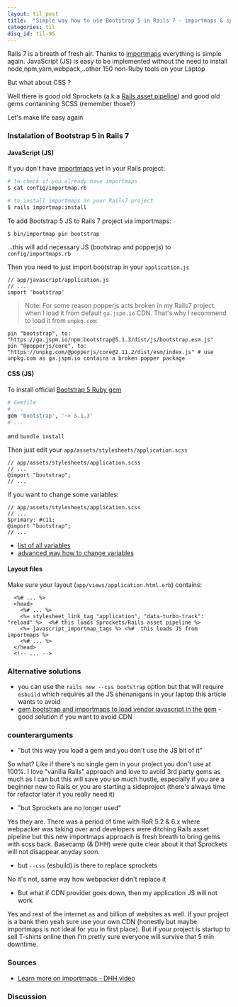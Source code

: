```yaml
---
layout: til_post
title:  "Simple way how to use Bootstrap 5 in Rails 7 - importmaps & sprockets"
categories: til
disq_id: til-95
---
```



Rails 7 is a breath of fresh air. Thanks to
[importmaps](https://github.com/rails/importmap-rails) everything is
simple again. JavaScript (JS) is easy to be implemented without the need
to install node,npm,yarn,webpack,..other 150 non-Ruby tools on your Laptop

But what about CSS ?

Well there is good old  Sprockets (a.k.a [Rails asset pipeline](https://guides.rubyonrails.org/asset_pipeline.html)) and good old gems contanining SCSS (remember those?)

Let's make life easy again

### Instalation of Bootstrap 5 in Rails 7

#### JavaScript (JS)

If you don't have [importmaps](https://github.com/rails/importmap-rails) yet in your Rails project: 

```bash
# to check if you already have importmaps 
$ cat config/importmap.rb

# to install importmaps in your Rails7 project
$ rails importmap:install
```

To add Bootstrap 5 JS to Rails 7 project via importmaps:

```
$ bin/importmap pin bootstrap
```

...this will add necessary JS (bootstrap and popperjs)  to `config/importmaps.rb`

Then you need to just import bootstrap in your `application.js`

```
// app/javascript/application.js
// ...
import 'bootstrap'
```


> Note: For some reason popperjs acts broken in my Rails7 project  when I load it from
> default `ga.jspm.io` CDN. That's why I recommend to load it from `unpkg.com`:

```
pin "bootstrap", to: "https://ga.jspm.io/npm:bootstrap@5.1.3/dist/js/bootstrap.esm.js"
pin "@popperjs/core", to: "https://unpkg.com/@popperjs/core@2.11.2/dist/esm/index.js" # use unpkg.com as ga.jspm.io contains a broken popper package
```


#### CSS (JS)

To install official
[Bootstrap 5 Ruby gem](https://github.com/twbs/bootstrap-rubygem) 


```ruby
# Gemfile
# ...
gem 'bootstrap', '~> 5.1.3'
# ...
```

and `bundle install`


Then just edit your `app/assets/stylesheets/application.scss`

```
// app/assets/stylesheets/application.scss
// ...
@import "bootstrap";
// ...
```


If you want to change some variables:


```
// app/assets/stylesheets/application.scss
// ...
$primary: #c11;
@import "bootstrap";
// ...
```

* [list of all variables](https://github.com/twbs/bootstrap-rubygem/blob/master/assets/stylesheets/bootstrap/_variables.scss)
* [advanced way how to change variables](https://github.com/twbs/bootstrap-rubygem/issues/210)


#### Layout files


Make sure your layout (`app/views/application.html.erb`) contains:

```erb
  <%# ... %>
  <head>
    <%# ... %>
    <%= stylesheet_link_tag "application", "data-turbo-track": "reload" %>  <%# this loads Sprockets/Rails asset pipeline %>
    <%= javascript_importmap_tags %> <%#  this loads JS from importmaps %>
    <%# ... %>
  </head>
  <!-- ... -->
```



### Alternative solutions

* you can use the `rails new --css bootstrap` option but that will
require `esbuild` which requires all the JS shenanigans in your laptop this article wants to
avoid
* [gem bootstrap and importmaps to load vendor javascript in the gem](https://dev.to/coorasse/rails-7-bootstrap-5-and-importmaps-without-nodejs-4g8) - good solution if you want to avoid CDN

### counterarguments

* "but this way you load a gem and you don't use the JS bit of it"

So what? Like if there's no single gem in your project you don't use at 100%. I love "vanilla Rails" approach and
love to avoid 3rd party gems as much as I can but this will save you so
much hustle, especially if you are a beginner new to Rails or you are
starting a sideproject (there's always time for refactor later if you
really need it)

* "but Sprockets are no longer used"

Yes they are. There was a period of time with RoR 5.2 & 6.x where webpacker
was taking over and developers were ditching Rails asset pipeline but
this new importmaps approach is fresh breath to bring gems with scss
back. Basecamp (& DHH) were quite clear about it that Sprockets will not
disappear  anyday soon.

* but `--css` (esbuild) is there to replace sprockets

No it's not, same way how webpacker didn't replace it

* But what if CDN provider goes down, then my application JS will not
work

Yes and rest of the internet as and billion of websites as well.  If your project is a bank then yeah sure use your
own CDN (honestly but maybe importmaps is not ideal for you in first place). But if your project is
startup to sell T-shirts online then I'm pretty sure everyone will
survive that 5 min downtime.

### Sources

* [Learn more on importmaps - DHH video](https://www.youtube.com/watch?v=PtxZvFnL2i0)

### Discussion



